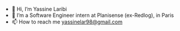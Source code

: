 - 👋 Hi, I’m Yassine Laribi
- 👀 I’m a Software Engineer intern at Planisense (ex-Redlog), in Paris
- 📫 How to reach me yassinelar98@gmail.com

<!---
yassinelar/yassinelar is a ✨ special ✨ repository because its `README.md` (this file) appears on your GitHub profile.
You can click the Preview link to take a look at your changes.
--->
